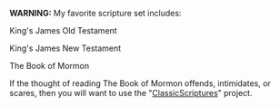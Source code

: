 **WARNING:** My favorite scripture set includes:

King's James Old Testament

King's James New Testament

The Book of Mormon


If the thought of reading The Book of Mormon offends, intimidates, or scares, then you will want to use the "[ClassicScriptures](https://github.com/soft9000/TheBibleProjects/new/main/ClassicScriptures)" project.
